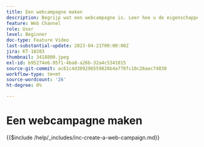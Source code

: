 ```yaml
---
title: Een webcampagne maken
description: Begrijp wat een webcampagne is. Leer hoe u de eigenschappen van de webcampagne configureert, controleert en publiceert.
feature: Web Channel
role: User
level: Beginner
doc-type: Feature Video
last-substantial-update: 2023-04-21T00:00:00Z
jira: KT-10283
thumbnail: 3418800.jpeg
exl-id: b95274e6-95f1-4ba8-a26b-32a4c5341015
source-git-commit: ac61c4d30929b559826b4a770fc10c26aec74830
workflow-type: tm+mt
source-wordcount: '26'
ht-degree: 0%

---
```


# Een webcampagne maken

{{$include /help/_includes/inc-create-a-web-campaign.md}}
